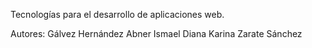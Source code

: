 Tecnologías para el desarrollo de aplicaciones web.

Autores: 
Gálvez Hernández Abner Ismael
Diana Karina Zarate Sánchez



